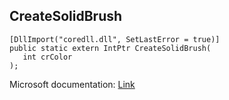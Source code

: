## CreateSolidBrush

```
[DllImport("coredll.dll", SetLastError = true)]
public static extern IntPtr CreateSolidBrush(
   int crColor
);
```

Microsoft documentation: [Link](https://docs.microsoft.com/en-us/windows/win32/api/wingdi/nf-wingdi-createsolidbrush)
